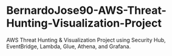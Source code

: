 # BernardoJose90-AWS-Threat-Hunting-Visualization-Project
AWS Threat Hunting &amp; Visualization Project using Security Hub, EventBridge, Lambda, Glue, Athena, and Grafana.
